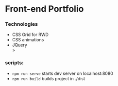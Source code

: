 # Front-end Portfolio

<h3>Technologies</h3> 
<ul>
  <li>CSS Grid for RWD</li>
  <li>CSS animations</li>
  <li>JQuery</li>>
</ul>

<h3>scripts:</h3>
<ul>
  <li><code>npm run serve</code> starts dev server on localhost:8080</li>
  <li><code>npm run build</code> builds project in ./dist</li>
</ul>